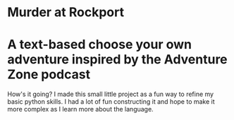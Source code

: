 # Murder at Rockport

# A text-based choose your own adventure inspired by the Adventure Zone podcast

How's it going? I made this small little project as a fun way to refine my basic python skills. I had a lot of fun constructing it and hope to make it more complex as I learn more about the language.
